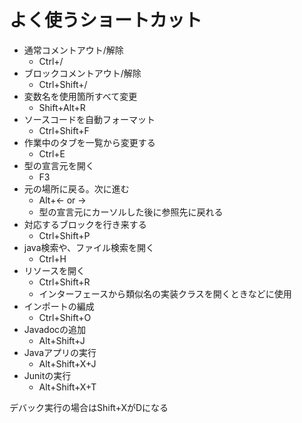 # よく使うショートカット

- 通常コメントアウト/解除
  - Ctrl+/
- ブロックコメントアウト/解除
  - Ctrl+Shift+/
- 変数名を使用箇所すべて変更
  - Shift+Alt+R
- ソースコードを自動フォーマット
  - Ctrl+Shift+F
- 作業中のタブを一覧から変更する
  - Ctrl+E
- 型の宣言元を開く
  - F3
- 元の場所に戻る。次に進む
  - Alt+← or →
  - 型の宣言元にカーソルした後に参照先に戻れる
- 対応するブロックを行き来する
  - Ctrl+Shift+P
- java検索や、ファイル検索を開く
  - Ctrl+H
- リソースを開く
  - Ctrl+Shift+R
  - インターフェースから類似名の実装クラスを開くときなどに使用
- インポートの編成
  - Ctrl+Shift+O
- Javadocの追加
  - Alt+Shift+J
- Javaアプリの実行
  - Alt+Shift+X+J
- Junitの実行
  - Alt+Shift+X+T

デバック実行の場合はShift+XがDになる
